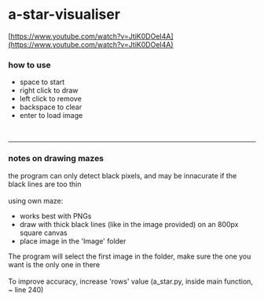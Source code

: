 # a-star-visualiser
[https://www.youtube.com/watch?v=JtiK0DOeI4A](https://www.youtube.com/watch?v=JtiK0DOeI4A) <br>

### how to use
- space to start
- right click to draw
- left click to remove
- backspace to clear
- enter to load image

<br><hr>

### notes on drawing mazes
the program can only detect black pixels, and may be innacurate if the black lines are too thin <br><br>
using own maze:
- works best with PNGs
- draw with thick black lines (like in the image provided) on an 800px square canvas
- place image in the 'Image' folder

The program will select the first image in the folder, make sure the one you want is the only one in there
<br><br>
To improve accuracy, increase 'rows' value (a_star.py, inside main function, ~ line 240)

